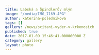 ```yaml
---
title: Labská a Špindlerův mlýn
image: "/media/IMG_7169.JPG"
author: katerina-polednikova
tags: []
gallery: /news/scitani-vyder-v-krkonosich
published: true
date: 2017-01-09 15:46:41.000000000 Z
category: gallery
layout: photo
---
```

